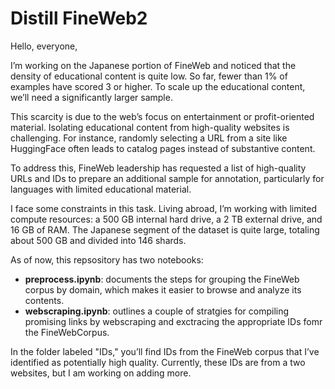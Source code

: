 # Distill FineWeb2

Hello, everyone,

I’m working on the Japanese portion of FineWeb and noticed that the density of educational content is quite low. So far, fewer than 1% of examples have scored 3 or higher. To scale up the educational content, we’ll need a significantly larger sample.

This scarcity is due to the web’s focus on entertainment or profit-oriented material. Isolating educational content from high-quality websites is challenging. For instance, randomly selecting a URL from a site like HuggingFace often leads to catalog pages instead of substantive content.

To address this, FineWeb leadership has requested a list of high-quality URLs and IDs to prepare an additional sample for annotation, particularly for languages with limited educational material.

I face some constraints in this task. Living abroad, I’m working with limited compute resources: a 500 GB internal hard drive, a 2 TB external drive, and 16 GB of RAM. The Japanese segment of the dataset is quite large, totaling about 500 GB and divided into 146 shards.

As of now, this repsository has two notebooks:

- **preprocess.ipynb**: documents the steps for grouping the FineWeb corpus by domain, which makes it easier to browse and analyze its contents.
- **webscraping.ipynb**: outlines a couple of stratgies for compiling promising links by webscraping and exctracing the appropriate IDs fomr the FineWebCorpus.

In the folder labeled "IDs," you’ll find IDs from the FineWeb corpus that I’ve identified as potentially high quality. Currently, these IDs are from a two websites, but I am working on adding more.